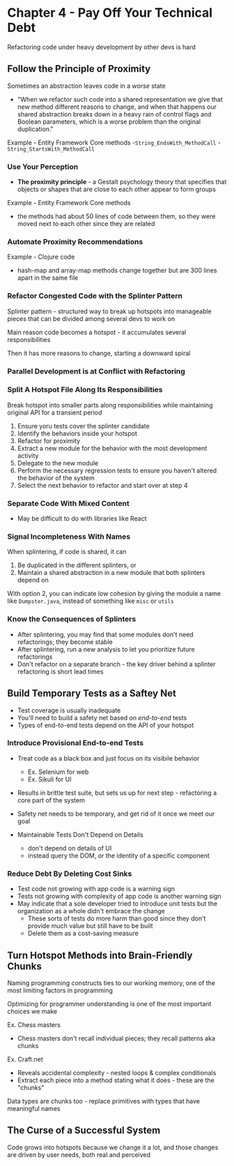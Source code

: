 # Chapter 4 - Pay Off Your Technical Debt

Refactoring code under heavy development by other devs is hard

## Follow the Principle of Proximity

Sometimes an abstraction leaves code in a *worse* state
- "When we refactor such code into a shared representation we give that new method different reasons to change, and when that happens our shared abstraction breaks down in a heavy rain of control flags and Boolean parameters, which is a worse problem than the original duplication."

Example - Entity Framework Core methods
    -`String_EndsWith_MethodCall`
    -`String_StartsWith_MethodCall`

### Use Your Perception

- **The proximity principle** - a Gestalt psychology theory that specifies that objects or shapes that are close to each other appear to form groups

Example - Entity Framework Core methods
- the methods had about 50 lines of code between them, so they were moved next to each other since they are related

### Automate Proximity Recommendations

Example - Clojure code
- hash-map and array-map methods change together but are 300 lines apart in the same file

### Refactor Congested Code with the Splinter Pattern

Splinter pattern - structured way to break up hotspots into manageable pieces that can be divided among several devs to work on

Main reason code becomes a hotspot - it accumulates several responsibilities

Then it has more reasons to change, starting a downward spiral

### Parallel Development is at Conflict with Refactoring

### Split A Hotspot File Along Its Responsibilities

Break hotspot into smaller parts along responsibilities while maintaining original API for a transient period

1) Ensure yoru tests cover the splinter candidate
2) Identify the behaviors inside your hotspot
3) Refactor for proximity
4) Extract a new module for the behavior with the most development activity
5) Delegate to the new module
6) Perform the necessary regression tests to ensure you haven't altered the behavior of the system
7) Select the next behavior to refactor and start over at step 4

### Separate Code With Mixed Content

- May be difficult to do with libraries like React

### Signal Incompleteness With Names

When splintering, if code is shared, it can
1) Be duplicated in the different splinters, or
2) Maintain a shared abstraction in a new module that both splinters depend on

With option 2, you can indicate low cohesion by giving the module a name like `Dumpster.java`, instead of something like `misc` or `utils`

### Know the Consequences of Splinters

- After splintering, you may find that some modules don't need refactorings; they become stable
- After splintering, run a new analysis to let you prioritize future refactorings
- Don't refactor on a separate branch - the key driver behind a splinter refactoring is short lead times

## Build Temporary Tests as a Saftey Net

- Test coverage is usually inadequate
- You'll need to build a safety net based on *end-to-end* tests
- Types of end-to-end tests depend on the API of your hotspot

### Introduce Provisional End-to-end Tests

- Treat code as a black box and just focus on its visibile behavior
    - Ex. Selenium for web
    - Ex. Sikuli for UI
- Results in brittle test suite, but sets us up for next step - refactoring a core part of the system
- Safety net needs to be temporary, and get rid of it once we meet our goal

- Maintainable Tests Don't Depend on Details
    - don't depend on details of UI
    - instead query the DOM, or the identity of a specific component

### Reduce Debt By Deleting Cost Sinks

- Test code not growing with app code is a warning sign
- Tests not growing with complexity of app code is another warning sign
- May indicate that a sole developer tried to introduce unit tests but the organization as a whole didn't embrace the change
    - These sorts of tests do more harm than good since they don't provide much value but still have to be built
    - Delete them as a cost-saving measure

## Turn Hotspot Methods into Brain-Friendly Chunks

Naming programming constructs ties to our working memory, one of the most limiting factors in programming

Optimizing for programmer understanding is one of the most important choices we make

Ex. Chess masters
- Chess masters don't recall individual pieces; they recall patterns aka chunks

Ex. Craft.net
- Reveals accidental complexity - nested loops & complex conditionals
- Extract each piece into a method stating what it does - these are the "chunks"

Data types are chunks too - replace primitives with types that have meaningful names

## The Curse of a Successful System

Code grows into hotspots because we change it a lot, and those changes are driven by user needs, both real and perceived


